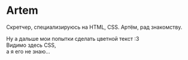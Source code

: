 # Artem
<p class='lol'>Скретчер, специализируюсь на HTML, CSS. Артём, рад знакомству.</p>
Ну а дальше мои попытки сделать цветной текст :3 <br>
<html>
  <head>
    <style> {
     .sukablyat
      color:red;
      }
    </style>
	  Видимо здесь CSS, <br>
	  а я его не знаю...
